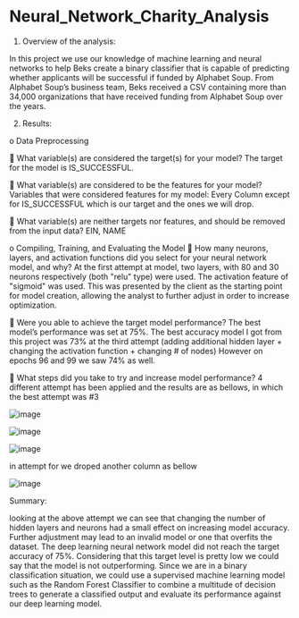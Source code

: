 # Neural_Network_Charity_Analysis

1.	Overview of the analysis: 
	
In this project we use our knowledge of machine learning and neural networks to help Beks create a binary classifier that is capable of predicting whether applicants will be successful if funded by Alphabet Soup.
From Alphabet Soup’s business team, Beks received a CSV containing more than 34,000 organizations that have received funding from Alphabet Soup over the years. 

2.	Results: 
	
o	Data Preprocessing

	What variable(s) are considered the target(s) for your model?
The target for the model is IS_SUCCESSFUL.

	What variable(s) are considered to be the features for your model?
Variables that were considered features for my model: Every Column except for IS_SUCCESSFUL which is our target and the ones we will drop.

	What variable(s) are neither targets nor features, and should be removed from the input data?
EIN, NAME

o	Compiling, Training, and Evaluating the Model
	How many neurons, layers, and activation functions did you select for your neural network model, and why?
At the first attempt at model, two layers, with 80 and 30 neurons respectively (both "relu" type) were used. The activation feature of "sigmoid" was used. This was presented by the client as the starting point for model creation, allowing the analyst to further adjust in order to increase optimization.

	Were you able to achieve the target model performance?
The best model’s performance was set at 75%. The best accuracy model I got from this project was 73% at the third attempt (adding additional hidden layer + changing the activation function + changing # of nodes) However on epochs 96 and 99 we saw 74% as well.

	What steps did you take to try and increase model performance?
4 different attempt has been applied and the results are as bellows, in which the best attempt was #3

![image](https://user-images.githubusercontent.com/49285767/202577097-c0033046-d161-45c0-b4fb-cb9448a34600.png)


![image](https://user-images.githubusercontent.com/49285767/202576927-e9ea51a2-61e0-437f-b95b-00612618d6e1.png)


![image](https://user-images.githubusercontent.com/49285767/202577180-cd5bd7b5-2e33-4b59-b740-108a099f6fe6.png)


in attempt for we droped another column as bellow

![image](https://user-images.githubusercontent.com/49285767/202577377-00f9ebb7-cace-4604-9bac-dddb1eca8d5e.png)


Summary:

looking at the above attempt we can see that changing the number of hidden layers and neurons had a small effect on increasing model accuracy. Further adjustment may lead to an invalid model or one that overfits the dataset. The deep learning neural network model did not reach the target accuracy of 75%. Considering that this target level is pretty low we could say that the model is not outperforming. Since we are in a binary classification situation, we could use a supervised machine learning model such as the Random Forest Classifier to combine a multitude of decision trees to generate a classified output and evaluate its performance against our deep learning model.



